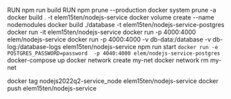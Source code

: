 RUN npm run build
RUN npm prune --production
docker system prune -a
docker build . -t elem15ten/nodejs-service
docker volume create --name nodemodules
docker build ./database -t elem15ten/nodejs-service-postgres
docker run -it elem15ten/nodejs-service
docker run -p 4000:4000 elem/nodejs-service
docker run -p 4000:4000  -v db-data:/database -v db-log:/database-logs elem15ten/nodejs-service npm run start
`docker run -e POSTGRES_PASSWORD=password  -p 4040:4000 elem/nodejs-service-postgres`
docker-compose up 
docker network create my-net
docker network rm my-net

docker tag nodejs2022q2-service_node elem15ten/nodejs-service
docker push elem15ten/nodejs-service